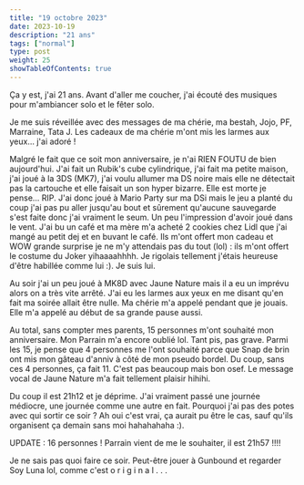 ```yaml
---
title: "19 octobre 2023"
date: 2023-10-19
description: "21 ans"
tags: ["normal"]
type: post
weight: 25
showTableOfContents: true
---
```


Ça y est,  j'ai 21 ans. Avant d'aller me coucher, j'ai écouté des musiques pour m'ambiancer solo et le fêter solo.

Je me suis réveillée avec des messages de ma chérie, ma bestah, Jojo, PF, Marraine, Tata J. Les cadeaux de ma chérie m'ont mis les larmes aux yeux... j'ai adoré !

Malgré le fait que ce soit mon anniversaire, je n'ai RIEN FOUTU de bien aujourd'hui. J'ai fait un Rubik's cube cylindrique, j'ai fait ma petite maison, j'ai joué à la 3DS (MK7), j'ai voulu allumer ma DS noire mais elle ne détectait pas la cartouche et elle faisait un son hyper bizarre. Elle est morte je pense... RIP. J'ai donc joué à Mario Party sur ma DSi mais le jeu a planté du coup j'ai pas pu aller jusqu'au bout et sûrement qu'aucune sauvegarde s'est faite donc j'ai vraiment le seum. Un peu l'impression d'avoir joué dans le vent. J'ai bu un café et ma mère m'a acheté 2 cookies chez Lidl que j'ai mangé au petit dej et en buvant le café. Ils m'ont offert mon cadeau et WOW grande surprise je ne m'y attendais pas du tout (lol) : ils m'ont offert le costume du Joker yihaaaahhhh. Je rigolais tellement j'étais heureuse d'être habillée comme lui :). Je suis lui.

Au soir j'ai un peu joué à MK8D avec Jaune Nature mais il a eu un imprévu alors on a très vite arrêté. J'ai eu les larmes aux yeux en me disant qu'en fait ma soirée allait être nulle. Ma chérie m'a appelé pendant que je jouais. Elle m'a appelé au début de sa grande pause aussi.

Au total, sans compter mes parents, 15 personnes m'ont souhaité mon anniversaire. Mon Parrain m'a encore oublié lol. Tant pis, pas grave. Parmi les 15, je pense que 4 personnes me l'ont souhaité parce que Snap de brin ont mis mon gâteau d'anniv à côté de mon pseudo bordel. Du coup, sans ces 4 personnes, ça fait 11. C'est pas beaucoup mais bon osef. Le message vocal de Jaune Nature m'a fait tellement plaisir hihihi.

Du coup il est 21h12 et je déprime. J'ai vraiment passé une journée médiocre, une journée comme une autre en fait. Pourquoi j'ai pas des potes avec qui sortir ce soir ? Ah oui c'est vrai, ça aurait pu être le cas, sauf qu'ils organisent ça demain sans moi hahahahaha :).

UPDATE : 16 personnes ! Parrain vient de me le souhaiter, il est 21h57 !!!!

Je ne sais pas quoi faire ce soir. Peut-être jouer à Gunbound et regarder Soy Luna lol, comme c'est o r i g i n a l . . .